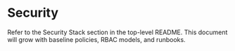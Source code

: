 # Security

Refer to the Security Stack section in the top-level README.
This document will grow with baseline policies, RBAC models, and runbooks.
